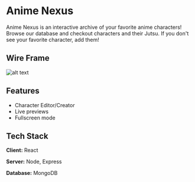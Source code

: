 # Anime Nexus

Anime Nexus is an interactive archive of your favorite anime characters! Browse our database and checkout characters and their Jutsu. If you don't see your favorite character, add them!

## Wire Frame
![alt text](https://raw.githubusercontent.com/erichowington/naruto-react/7b8fc2af5068098b2c596a2452783dbde0f0cb8b/public/images/NEXUS-WIREFRAME.png)
## Features

- Character Editor/Creator
- Live previews
- Fullscreen mode


## Tech Stack

**Client:** React

**Server:** Node, Express

**Database:** MongoDB
